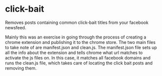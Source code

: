 # click-bait
Removes posts containing common click-bait titles from your facebook newsfeed.

Mainly this was an exercise in going through the process of creating a chrome extension and publishing it to the chrome store. The two main files to take note of are manifest.json and clean.js. The manifest.json file sets up all the info about the extension and tells chrome what url matches to activate the js files on. In this case, it matches all facebook domains and runs the clean.js file, which takes care of locating the click bait posts and removing them.
